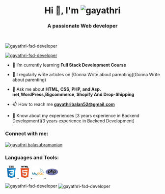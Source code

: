 <h1 align="center">Hi 👋, I'm <img src="" alt="gayathri" width="100px" height="100px"></h1>
<h3 align="center">A passionate Web developer</h3>

<img src="">

<p align="left"> <img src="https://komarev.com/ghpvc/?username=gayathri-fsd-developer&label=Profile%20views&color=0e75b6&style=flat" alt="gayathri-fsd-developer" /> </p>

<p align="left"> <a href="https://github.com/ryo-ma/github-profile-trophy"><img src="https://github-profile-trophy.vercel.app/?username=gayathri-fsd-developer" alt="gayathri-fsd-developer" /></a> </p>

- 🌱 I’m currently learning **Full Stack Development Course**

- 📝 I regularly write articles on [Gonna Write about parenting](Gonna Write about parenting)

- 💬 Ask me about **HTML, CSS, PHP, and Asp. net,WordPress,Bigcommerce, Shopify And Drop-Shipping**

- 📫 How to reach me **gayathribalan52@gmail.com**

- 📄 Know about my experiences [3 years experience in Backend Development](3 years experience in Backend Development)

<h3 align="left">Connect with me:</h3>
<p align="left">
<a href="https://linkedin.com/in/gayathri balasubramanian" target="blank"><img align="center" src="https://raw.githubusercontent.com/rahuldkjain/github-profile-readme-generator/master/src/images/icons/Social/linked-in-alt.svg" alt="gayathri balasubramanian" height="30" width="40" /></a>
</p>

<h3 align="left">Languages and Tools:</h3>
<p align="left"> <a href="https://www.w3schools.com/css/" target="_blank" rel="noreferrer"> <img src="https://raw.githubusercontent.com/devicons/devicon/master/icons/css3/css3-original-wordmark.svg" alt="css3" width="40" height="40"/> </a> <a href="https://www.w3.org/html/" target="_blank" rel="noreferrer"> <img src="https://raw.githubusercontent.com/devicons/devicon/master/icons/html5/html5-original-wordmark.svg" alt="html5" width="40" height="40"/> </a> <a href="https://www.mysql.com/" target="_blank" rel="noreferrer"> <img src="https://raw.githubusercontent.com/devicons/devicon/master/icons/mysql/mysql-original-wordmark.svg" alt="mysql" width="40" height="40"/> </a> <a href="https://www.php.net" target="_blank" rel="noreferrer"> <img src="https://raw.githubusercontent.com/devicons/devicon/master/icons/php/php-original.svg" alt="php" width="40" height="40"/> </a> </p>

<p><img align="left" src="https://github-readme-stats.vercel.app/api/top-langs?username=gayathri-fsd-developer&show_icons=true&locale=en&layout=compact" alt="gayathri-fsd-developer" /></p>

<p>&nbsp;<img align="center" src="https://github-readme-stats.vercel.app/api?username=gayathri-fsd-developer&show_icons=true&locale=en" alt="gayathri-fsd-developer" /></p>
